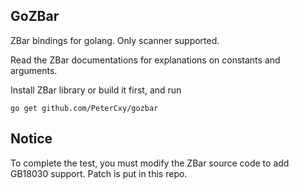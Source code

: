 GoZBar
---
ZBar bindings for golang. Only scanner supported.

Read the ZBar documentations for explanations on constants and arguments.

Install ZBar library or build it first, and run

```
go get github.com/PeterCxy/gozbar
```

Notice
---
To complete the test, you must modify the ZBar source code to add GB18030 support. Patch is put in this repo.
